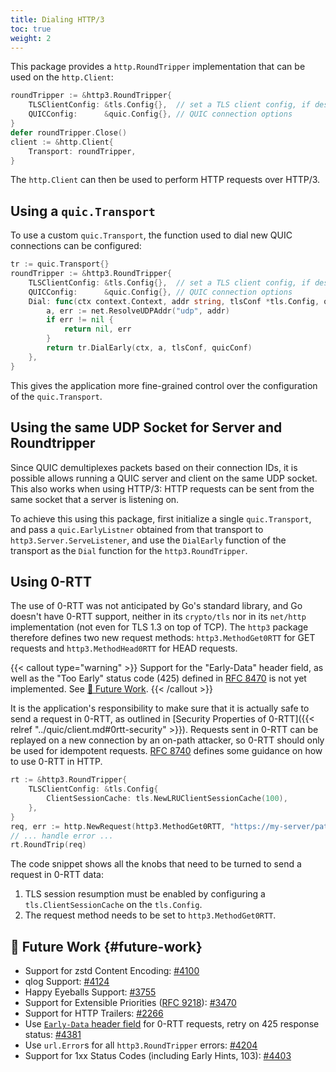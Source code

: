 ```yaml
---
title: Dialing HTTP/3
toc: true
weight: 2
---
```


This package provides a `http.RoundTripper` implementation that can be used on the `http.Client`:

```go
roundTripper := &http3.RoundTripper{
	TLSClientConfig: &tls.Config{},  // set a TLS client config, if desired
	QUICConfig:      &quic.Config{}, // QUIC connection options
}
defer roundTripper.Close()
client := &http.Client{
	Transport: roundTripper,
}
```

The `http.Client` can then be used to perform HTTP requests over HTTP/3.


## Using a `quic.Transport`

To use a custom `quic.Transport`, the function used to dial new QUIC connections can be configured:
```go
tr := quic.Transport{}
roundTripper := &http3.RoundTripper{
	TLSClientConfig: &tls.Config{},  // set a TLS client config, if desired 
	QUICConfig:      &quic.Config{}, // QUIC connection options 
	Dial: func(ctx context.Context, addr string, tlsConf *tls.Config, quicConf *quic.Config) (quic.EarlyConnection, error) {
		a, err := net.ResolveUDPAddr("udp", addr)
		if err != nil {
			return nil, err
		}
		return tr.DialEarly(ctx, a, tlsConf, quicConf)
	},
}
```

This gives the application more fine-grained control over the configuration of the `quic.Transport`.


## Using the same UDP Socket for Server and Roundtripper

Since QUIC demultiplexes packets based on their connection IDs, it is possible allows running a QUIC server and client on the same UDP socket. This also works when using HTTP/3: HTTP requests can be sent from the same socket that a server is listening on.

To achieve this using this package, first initialize a single `quic.Transport`, and pass a `quic.EarlyListner` obtained from that transport to `http3.Server.ServeListener`, and use the `DialEarly` function of the transport as the `Dial` function for the `http3.RoundTripper`.

## Using 0-RTT

The use of 0-RTT was not anticipated by Go's standard library, and Go doesn't have 0-RTT support, neither in its `crypto/tls` nor in its `net/http` implementation (not even for TLS 1.3 on top of TCP). The `http3` package therefore defines two new request methods: `http3.MethodGet0RTT` for GET requests and `http3.MethodHead0RTT` for HEAD requests.

{{< callout type="warning" >}}
  Support for the "Early-Data" header field, as well as the "Too Early" status code (425) defined in [RFC 8470](https://datatracker.ietf.org/doc/html/rfc8470#section-5.2) is not yet implemented. See [📝 Future Work](#future-work).
{{< /callout >}}

It is the application's responsibility to make sure that it is actually safe to send a request in 0-RTT, as outlined in [Security Properties of 0-RTT]({{< relref "../quic/client.md#0rtt-security" >}}). Requests sent in 0-RTT can be replayed on a new connection by an on-path attacker, so 0-RTT should only be used for idempotent requests. [RFC 8740](https://datatracker.ietf.org/doc/html/rfc8470) defines some guidance on how to use 0-RTT in HTTP.


```go
rt := &http3.RoundTripper{
	TLSClientConfig: &tls.Config{
		ClientSessionCache: tls.NewLRUClientSessionCache(100),
	},
}
req, err := http.NewRequest(http3.MethodGet0RTT, "https://my-server/path", nil)
// ... handle error ...
rt.RoundTrip(req)
```

The code snippet shows all the knobs that need to be turned to send a request in 0-RTT data:
1. TLS session resumption must be enabled by configuring a `tls.ClientSessionCache` on the `tls.Config`.
2. The request method needs to be set to `http3.MethodGet0RTT`.

## 📝 Future Work {#future-work}

* Support for zstd Content Encoding: [#4100](https://github.com/quic-go/quic-go/issues/4100)
* qlog Support: [#4124](https://github.com/quic-go/quic-go/issues/4124)
* Happy Eyeballs Support: [#3755](https://github.com/quic-go/quic-go/issues/3755)
* Support for Extensible Priorities ([RFC 9218](https://www.rfc-editor.org/rfc/rfc9218.html)): [#3470](https://github.com/quic-go/quic-go/issues/3470)
* Support for HTTP Trailers: [#2266](https://github.com/quic-go/quic-go/issues/2266)
* Use [`Early-Data` header field](https://datatracker.ietf.org/doc/html/rfc8470#section-5.1) for 0-RTT requests, retry on 425 response status: [#4381](https://github.com/quic-go/quic-go/issues/4381)
* Use `url.Error`s for all `http3.RoundTripper` errors: [#4204](https://github.com/quic-go/quic-go/issues/4202)
* Support for 1xx Status Codes (including Early Hints, 103): [#4403](https://github.com/quic-go/quic-go/issues/4403)
